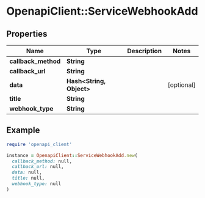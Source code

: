 # OpenapiClient::ServiceWebhookAdd

## Properties

| Name | Type | Description | Notes |
| ---- | ---- | ----------- | ----- |
| **callback_method** | **String** |  |  |
| **callback_url** | **String** |  |  |
| **data** | **Hash&lt;String, Object&gt;** |  | [optional] |
| **title** | **String** |  |  |
| **webhook_type** | **String** |  |  |

## Example

```ruby
require 'openapi_client'

instance = OpenapiClient::ServiceWebhookAdd.new(
  callback_method: null,
  callback_url: null,
  data: null,
  title: null,
  webhook_type: null
)
```

